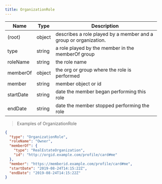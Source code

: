 ```yaml
---
title: OrganizationRole
---
```

| Name | Type | Description |
|---|---|---|
| (root) | object | describes a role played by a member and a group or organization. |
| type | string | a role played by the member in the memberOf group |
| roleName | string | the role name |
| memberOf | object | the org or group where the role is performed |
| member | string | member object or id |
| startDate | string | date the member began performing this role |
| endDate | string | date the member stopped performing the role |

> Examples of OrganizationRole

```json
{
  "type": "OrganizationRole",
  "roleName": "Owner",
  "memberOf": {
    "type": "RealEstateOrganization",
    "id": "http://orgid.example.com/profile/card#me"
  },
  "member": "https://memberid.example.com/profile/card#me",
  "startDate": "2019-08-24T14:15:22Z",
  "endDate": "2019-08-24T14:15:22Z"
}
```


